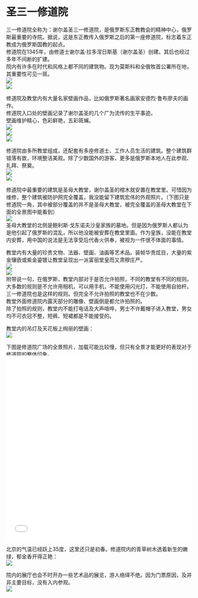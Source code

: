 # 圣三一修道院
三一修道院全称为：谢尔盖圣三一修道院，是俄罗斯东正教教会的精神中心，俄罗斯最重要的寺院。据说，这是东正教传入俄罗斯之后的第一座修道院，标志着东正教成为俄罗斯国教的起点。  
修道院在1345年，由修道士谢尔盖·拉多涅日斯基（谢尔盖圣）创建。其后也经过多年不间断的扩建。  
院内有许多在时代和风格上都不同的建筑物。现为莫斯科和全俄牧首公署所在地，其重要性可见一斑。  
![](imgs/IMG_20230530_105212.dest.jpg)  
![](imgs/IMG_20230530_110221.dest.jpg)  

修道院及教堂内有大量名家壁画作品，比如俄罗斯著名画家安德烈·鲁布廖夫的画作。  
修道院入口处的壁画记录了谢尔盖圣的几个广为流传的生平事迹。  
壁画维护精心，色彩鲜艳，五彩斑斓。  
![](imgs/IMG_20230530_110326.dest.jpg)  
![](imgs/IMG_20230530_110524.dest.jpg)  
![](imgs/IMG_20230530_110643.dest.jpg)  

修道院由多所教堂组成，还配套有多座修道士、工作人员生活的建筑。整个建筑群错落有致，环境整洁美观。除了少数国外的游客，更多是俄罗斯本地人在此参观、礼拜、祭奠。  
![](imgs/IMG_20230530_111317.dest.jpg)  
![](imgs/IMG_20230530_111336.dest.jpg)  


修道院中最重要的建筑是圣母大教堂，谢尔盖圣的棺木就安置在教堂里。可惜因为维修，整个建筑被防护网完全覆盖，我没能留下建筑宏伟的外观照片。（下图只是修道院一角，其中被部分覆盖的并不是圣母大教堂，被完全覆盖的圣母大教堂在下面的全景图中能看到）  
![](imgs/IMG_20230530_111445.dest.jpg)  
圣母大教堂的北侧是鲍利斯·戈东诺夫沙皇家族的墓地。但是因为俄罗斯人都认为是他引起了俄罗斯的混乱，所以他没能被安葬在教堂里面。作为皇族，没能在教堂内安葬，用中国的说法是无法享受后代香火供奉，被视为一件很不体面的事情。  

教堂内有大量的珍贵文物、法器、壁画、油画等艺术品。装帧华贵炫目，大量的紫金镶嵌或紫金鎏镀让教堂呈现出一派富丽堂皇而又肃穆庄严。  
![](imgs/IMG_20230530_112311.dest.jpg)  
![](imgs/IMG_20230530_112141.dest.jpg)  
附带说一句，在俄罗斯，教堂内部对于是否允许拍照，不同的教堂有不同的规则。  
大多数的规则是不允许用相机，可以用手机，不能使用闪光灯，不能使用自拍杆。三一修道院也是这样的规则。但完全不允许拍照的教堂也不在少数。  
教堂外面修道院内露天部分的雕像、壁画倒是都允许拍照的。  
除了拍照的规则，教堂内不能打电话及大声喧哗，男士不许戴帽子进入教堂，男女均不可衣冠不整，短裤、短裙都是不能接受的。  

教堂内的吊灯及天花板上绚丽的壁画：  
![](imgs/IMG_20230530_112245.dest.jpg)  

下图是修道院广场的全景照片，加载可能比较慢，但只有全景才能更好的表现对于修道院的整体印象。
<iframe width="100%" height="500" allowfullscreen style="border-style:none;margin-top:-20px;" src="./js/pannellum.htm#panorama=../imgs/St.SergiusLavra.jpg&amp;autoLoad=true"></iframe>

北京的气温已经跃上35度，这里还只是初春。修道院内的青草树木透着新生的嫩绿，郁金香开得正艳：  
![](imgs/IMG_20230530_114944.dest.jpg)  

院内的展厅也会不时开办一些艺术品的展览，游人络绎不绝。因为门票原因，及并非主要目标，没有入内参观。    
![](imgs/IMG_20230530_115030.dest.jpg)  
